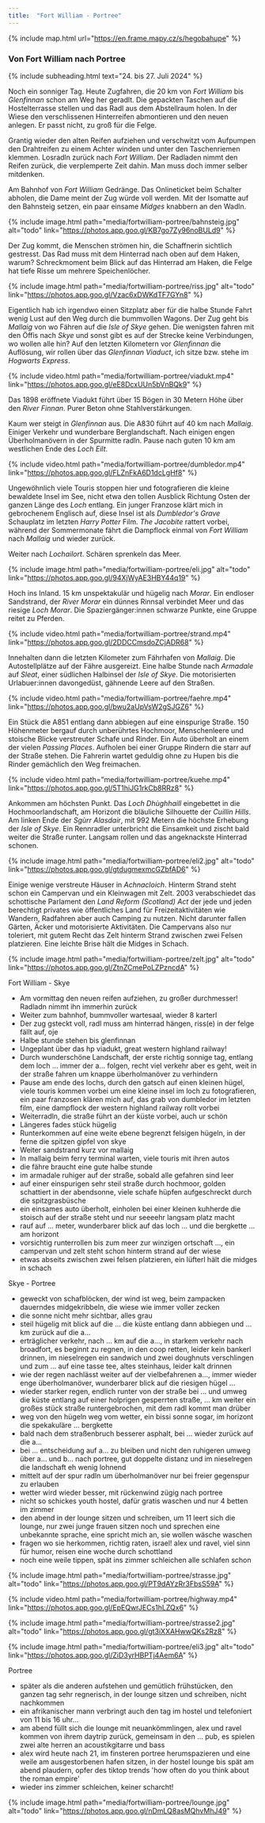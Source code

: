 ```yaml
---
title:  "Fort William - Portree"
---
```


{% include map.html url="https://en.frame.mapy.cz/s/hegobahupe" %}

### Von Fort William nach Portree

{% include subheading.html text="24. bis 27. Juli 2024" %} 

Noch ein sonniger Tag.
Heute Zugfahren, die 20 km von *Fort William* bis *Glenfinnan* schon am Weg her geradlt.
Die gepackten Taschen auf die Hostelterrasse stellen und das Radl aus dem Abstellraum holen.
In der Wiese den verschlissenen Hinterreifen abmontieren und den neuen anlegen.
Er passt nicht, zu groß für die Felge.

Grantig wieder den alten Reifen aufziehen und verschwitzt vom Aufpumpen den Drahtreifen zu einem Achter winden und unter den Taschenriemen klemmen.
Losradln zurück nach *Fort William*.
Der Radladen nimmt den Reifen zurück, die verplemperte Zeit dahin.
Man muss doch immer selber mitdenken.

Am Bahnhof von *Fort William* Gedränge.
Das Onlineticket beim Schalter abholen, die Dame meint der Zug würde voll werden.
Mit der Isomatte auf den Bahnsteig setzen, ein paar einsame *Midges* knabbern an den Wadln.

{% include image.html path="media/fortwilliam-portree/bahnsteig.jpg" alt="todo" link="https://photos.app.goo.gl/KB7go7Zy96noBULd9" %}

Der Zug kommt, die Menschen strömen hin, die Schaffnerin sichtlich gestresst.
Das Rad muss mit dem Hinterrad nach oben auf dem Haken, warum?
Schreckmoment beim Blick auf das Hinterrad am Haken, die Felge hat tiefe Risse um mehrere Speichenlöcher.

{% include image.html path="media/fortwilliam-portree/riss.jpg" alt="todo" link="https://photos.app.goo.gl/Vzac6xDWKdTF7GYn8" %}

Eigentlich hab ich irgendwo einen Sitzplatz aber für die halbe Stunde Fahrt wenig Lust auf den Weg durch die bummvollen Wagons.
Der Zug geht bis *Mallaig* von wo Fähren auf die *Isle of Skye* gehen.
Die wenigsten fahren mit den Öffis nach *Skye* und sonst gibt es auf der Strecke keine Verbindungen, wo wollen alle hin?
Auf den letzten Kilometern vor *Glenfinnan* die Auflösung, wir rollen über das *Glenfinnan Viaduct*, ich sitze bzw. stehe im *Hogwarts Express*.

{% include video.html path="media/fortwilliam-portree/viadukt.mp4" link="https://photos.app.goo.gl/eE8DcxUUn5bVnBQk9" %}

Das 1898 eröffnete Viadukt führt über 15 Bögen in 30 Metern Höhe über den *River Finnan*.
Purer Beton ohne Stahlverstärkungen.

Kaum wer steigt in *Glenfinnan* aus.
Die A830 führt auf 40 km nach *Mallaig*.
Einiger Verkehr und wunderbare Berglandschaft.
Nach einigen engen Überholmanövern in der Spurmitte radln.
Pause nach guten 10 km am westlichen Ende des *Loch Eilt*.

{% include video.html path="media/fortwilliam-portree/dumbledor.mp4" link="https://photos.app.goo.gl/FLZnFkA6D1dcLgHf8" %}

Ungewöhnlich viele Touris stoppen hier und fotografieren die kleine bewaldete Insel im See, nicht etwa den tollen Ausblick Richtung Osten der ganzen Länge des *Loch* entlang.
Ein junger Franzose klärt mich in gebrochenem Englisch auf, diese Insel ist als *Dumbledor's Grave* Schauplatz im letzten *Harry Potter* Film.
*The Jacobite* rattert vorbei, während der Sommermonate fährt die Dampflock einmal von *Fort William* nach *Mallaig* und wieder zurück.

Weiter nach *Lochailort*.
Schären sprenkeln das Meer.

{% include image.html path="media/fortwilliam-portree/eli.jpg" alt="todo" link="https://photos.app.goo.gl/94XjWyAE3HBY44q19" %}

Hoch ins Inland.
15 km unspektakulär und hügelig nach *Morar*.
Ein endloser Sandstrand, der *River Morar* ein dünnes Rinnsal verbindet Meer und das riesige *Loch Morar*.
Die Spaziergänger:innen schwarze Punkte, eine Gruppe reitet zu Pferden.

{% include video.html path="media/fortwilliam-portree/strand.mp4" link="https://photos.app.goo.gl/2DDCCmsdoZCjADR68" %}

Innehalten dann die letzten Kilometer zum Fährhafen von *Mallaig*.
Die Autostellplätze auf der Fähre ausgereizt.
Eine halbe Stunde nach *Armadale* auf *Sleat*, einer südlichen Halbinsel der *Isle of Skye*.
Die motorisierten Urlabuer:innen davongedüst, gähnende Leere auf den Straßen.

{% include video.html path="media/fortwilliam-portree/faehre.mp4" link="https://photos.app.goo.gl/bwu2aUpVsW2gSJGZ6" %}

Ein Stück die A851 entlang dann abbiegen auf eine einspurige Straße.
150 Höhenmeter bergauf durch unberührtes Hochmoor, Menschenleere und stoische Blicke verstreuter Schafe und Rinder.
Ein Auto überholt an einem der vielen *Passing Places*.
Aufholen bei einer Gruppe Rindern die starr auf der Straße stehen.
Die Fahrerin wartet geduldig ohne zu Hupen bis die Rinder gemächlich den Weg freimachen.

{% include video.html path="media/fortwilliam-portree/kuehe.mp4" link="https://photos.app.goo.gl/5T1hiJG1rkCb8RRz8" %}

Ankommen am höchsten Punkt.
Das *Loch Dhùghhaill* eingebettet in die Hochmoorlandschaft, am Horizont die bläuliche Silhouette der *Cuillin Hills*.
Am linken Ende der *Sgùrr Alasdair*, mit 992 Metern die höchste Erhebung der *Isle of Skye*.
Ein Rennradler unterbricht die Einsamkeit und zischt bald weiter die Straße runter.
Langsam rollen und das angeknackste Hinterrad schonen.

{% include image.html path="media/fortwilliam-portree/eli2.jpg" alt="todo" link="https://photos.app.goo.gl/gtdugmexmcGZbfAD6" %}

Einige wenige verstreute Häuser in *Achnacloich*.
Hinterm Strand steht schon ein Campervan und ein Kleinwagen mit Zelt.
2003 verabschiedet das schottische Parlament den *Land Reform (Scotland) Act* der jede und jeden berechtigt privates wie öffentliches Land für Freizeitaktivitäten wie Wandern, Radfahren aber auch Camping zu nutzen.
Nicht darunter fallen Gärten, Äcker und motorisierte Aktivitäten.
Die Campervans also nur toleriert, mit gutem Recht das Zelt hinterm Strand zwischen zwei Felsen platzieren.
Eine leichte Brise hält die Midges in Schach.

{% include image.html path="media/fortwilliam-portree/zelt.jpg" alt="todo" link="https://photos.app.goo.gl/ZtnZCmePoLZPzncdA" %}

Fort William - Skye
* Am vormittag den neuen reifen aufziehen, zu großer durchmesser! Radladn nimmt ihn immerhin zurück
* Weiter zum bahnhof, bummvoller wartesaal, wieder 8 karterl
* Der zug gsteckt voll, radl muss am hinterrad hängen, riss(e) in der felge  fällt auf, oje
* Halbe stunde stehen bis glenfinnan
* Ungeplant über das hp viadukt, great western highland railway!
* Durch wunderschöne Landschaft, der erste richtig sonnige tag, entlang dem loch … immer der a… folgen, recht viel verkehr aber es geht, weit in der straße fahren um knappe überholmanöver zu verhindern
* Pause am ende des lochs, durch den gatsch auf einen kleinen hügel, viele touris kommen vorbei um eine kleine insel im loch zu fotografieren, ein paar franzosen klären mich auf, das grab von dumbledor im letzten film, eine dampflock der western highland railway rollt vorbei
* Weiterradln, die straße führt an der küste vorbei, auch ur schön
* Längeres fades stück hügelig
* Runterkommen auf eine weite ebene begrenzt felsigen hügeln, in der ferne die spitzen gipfel von skye
* Weiter sandstrand kurz vor mallaig
* In mallaig beim ferry terminal warten, viele touris mit ihren autos
* die fähre braucht eine gute halbe stunde
* im armadale ruhiger auf der straße, sobald alle gefahren sind leer
* auf einer einspurigen sehr steil straße durch hochmoor, golden schattiert in der abendsonne, viele schafe hüpfen aufgeschreckt durch die spitzgrasbüsche
* ein einsames auto überholt, einholen bei einer kleinen kuhherde die stoisch auf der straße steht und nur seeeehr langsam platz macht
* rauf auf … meter, wunderbarer blick auf das loch … und die bergkette ... am horizont
* vorsichtig runterrollen bis zum meer zur winzigen ortschaft …, ein campervan und zelt steht schon hinterm strand auf der wiese
* etwas abseits zwischen zwei felsen platzieren, ein lüfterl hält die midges in schach






Skye - Portree
* geweckt von schafblöcken, der wind ist weg, beim zampacken dauerndes midgekribbeln, die wiese wie immer voller zecken
* die sonne nicht mehr sichtbar, alles grau
* steil hügelig mit blick auf die … die küste entlang dann abbiegen und … km zurück auf die a…
* erträglicher verkehr, nach … km auf die a…, in starkem verkehr nach broadfort, es beginnt zu regnen, in den coop retten, leider kein bankerl drinnen, im nieselregen ein sandwich und zwei doughnuts verschlingen und zum … auf eine tasse tee, altes steinhaus, leider kalt drinnen
* wie der regen nachlässt weiter auf der vielbefahrenen a…, immer wieder enge überholmanöver, wunderbarer blick auf die riesigen hügel …
* wieder starker regen, endlich runter von der straße bei … und umweg die küste entlang auf einer holprigen gesperrten straße, … km weiter ein großes stück straße runtergebrochen, mit dem radl kommt man drüber
* weg von den hügeln weg vom wetter, ein bissi sonne sogar, im horizont die spekakuläre … bergkette 
* bald nach dem straßenbruch besserer asphalt, bei … wieder zurück auf die a…
* bei … entscheidung auf a… zu bleiben und nicht den ruhigeren umweg über a… und b… nach portree, gut doppelte distanz und im nieselregen die landschaft eh wenig lohnend
* mittelt auf der spur radln um überholmanöver nur bei freier gegenspur zu erlauben
* wetter wird wieder besser, mit rückenwind zügig nach portree
* nicht so schickes youth hostel, dafür gratis waschen und nur 4 betten im zimmer
* den abend in der lounge sitzen und schreiben, um 11 leert sich die lounge, nur zwei junge frauen sitzen noch und sprechen eine unbekannte sprache, eine spricht mich an, sie wollen wäsche waschen
* fragen wo sie herkommen, richtig raten, israel! alex und ravel, viel sinn für humor, reisen eine woche durch schottland
* noch eine weile tippen, spät ins zimmer schleichen alle schlafen schon

{% include image.html path="media/fortwilliam-portree/strasse.jpg" alt="todo" link="https://photos.app.goo.gl/PT9dAYzRr3FbsS59A" %}

{% include video.html path="media/fortwilliam-portree/highway.mp4" link="https://photos.app.goo.gl/EpEQwrJECs1hLZQx6" %}

{% include image.html path="media/fortwilliam-portree/strasse2.jpg" alt="todo" link="https://photos.app.goo.gl/gt3iXXAHwwQKs2Rz8" %}

{% include image.html path="media/fortwilliam-portree/eli3.jpg" alt="todo" link="https://photos.app.goo.gl/ZiD3yrHBPTj4Aem6A" %}



Portree
* später als die anderen aufstehen und gemütlich frühstücken, den ganzen tag sehr regnerisch, in der lounge sitzen und schreiben, nicht nachkommen
* ein afrikanischer mann verbringt auch den tag im hostel und telefoniert von 11 bis 16 uhr…
* am abend füllt sich die lounge mit neuankömmlingen, alex und ravel kommen von ihrem daytrip zurück, gemeinsam in den … pub, es spielen zwei alte herren an acoustikgitarre und bass
* alex wird heute nach 21, im finsteren portree herumspazieren und eine weile am ausgestorbenen hafen sitzen, in der hostel lounge bis spät am abend plaudern, opfer des tiktop trends 'how often do you think about the roman empire'
* wieder ins zimmer schleichen, keiner scharcht!

{% include image.html path="media/fortwilliam-portree/lounge.jpg" alt="todo" link="https://photos.app.goo.gl/nDmLQ8asMQhvMhJ49" %}
